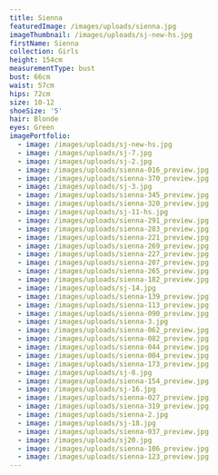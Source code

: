 ```yaml
---
title: Sienna
featuredImage: /images/uploads/sienna.jpg
imageThumbnail: /images/uploads/sj-new-hs.jpg
firstName: Sienna
collection: Girls
height: 154cm
measurementType: bust
bust: 66cm
waist: 57cm
hips: 72cm
size: 10-12
shoeSize: '5'
hair: Blonde
eyes: Green
imagePortfolio:
  - image: /images/uploads/sj-new-hs.jpg
  - image: /images/uploads/sj-7.jpg
  - image: /images/uploads/sj-2.jpg
  - image: /images/uploads/sienna-016_preview.jpg
  - image: /images/uploads/sienna-370_preview.jpg
  - image: /images/uploads/sj-3.jpg
  - image: /images/uploads/sienna-345_preview.jpg
  - image: /images/uploads/sienna-320_preview.jpg
  - image: /images/uploads/sj-11-hs.jpg
  - image: /images/uploads/sienna-291_preview.jpg
  - image: /images/uploads/sienna-283_preview.jpg
  - image: /images/uploads/sienna-221_preview.jpg
  - image: /images/uploads/sienna-269_preview.jpg
  - image: /images/uploads/sienna-227_preview.jpg
  - image: /images/uploads/sienna-207_preview.jpg
  - image: /images/uploads/sienna-265_preview.jpg
  - image: /images/uploads/sienna-182_preview.jpg
  - image: /images/uploads/sj-14.jpg
  - image: /images/uploads/sienna-139_preview.jpg
  - image: /images/uploads/sienna-113_preview.jpg
  - image: /images/uploads/sienna-090_preview.jpg
  - image: /images/uploads/sienna-3.jpg
  - image: /images/uploads/sienna-062_preview.jpg
  - image: /images/uploads/sienna-082_preview.jpg
  - image: /images/uploads/sienna-044_preview.jpg
  - image: /images/uploads/sienna-004_preview.jpg
  - image: /images/uploads/sienna-173_preview.jpg
  - image: /images/uploads/sj-8.jpg
  - image: /images/uploads/sienna-154_preview.jpg
  - image: /images/uploads/sj-16.jpg
  - image: /images/uploads/sienna-027_preview.jpg
  - image: /images/uploads/sienna-319_preview.jpg
  - image: /images/uploads/sienna-2.jpg
  - image: /images/uploads/sj-18.jpg
  - image: /images/uploads/sienna-037_preview.jpg
  - image: /images/uploads/sj20.jpg
  - image: /images/uploads/sienna-106_preview.jpg
  - image: /images/uploads/sienna-123_preview.jpg
---
```


